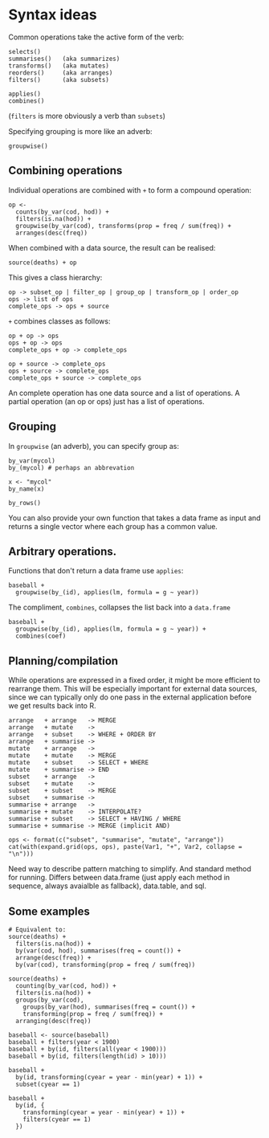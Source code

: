 # Syntax ideas

Common operations take the active form of the verb:

    selects()     
    summarises()   (aka summarizes)
    transforms()   (aka mutates)
    reorders()     (aka arranges)
    filters()      (aka subsets)

    applies()
    combines()

(`filters` is more obviously a verb than `subsets`)

Specifying grouping is more like an adverb:

    groupwise()

## Combining operations

Individual operations are combined with `+` to form a compound operation:

    op <- 
      counts(by_var(cod, hod)) +
      filters(is.na(hod)) +
      groupwise(by_var(cod), transforms(prop = freq / sum(freq)) +
      arranges(desc(freq))

When combined with a data source, the result can be realised:

    source(deaths) + op

This gives a class hierarchy:

    op -> subset_op | filter_op | group_op | transform_op | order_op
    ops -> list of ops
    complete_ops -> ops + source

`+` combines classes as follows:

    op + op -> ops
    ops + op -> ops
    complete_ops + op -> complete_ops

    op + source -> complete_ops
    ops + source -> complete_ops
    complete_ops + source -> complete_ops

An complete operation has one data source and a list of operations. A partial operation (an op or ops) just has a list of operations.

## Grouping

In `groupwise` (an adverb), you can specify group as:

    by_var(mycol)
    by_(mycol) # perhaps an abbrevation

    x <- "mycol"
    by_name(x)

    by_rows()

You can also provide your own function that takes a data frame as input and returns a single vector where each group has a common value.

## Arbitrary operations.

Functions that don't return a data frame use `applies`:

    baseball +
      groupwise(by_(id), applies(lm, formula = g ~ year))

The compliment, `combines`, collapses the list back into a `data.frame`

    baseball +
      groupwise(by_(id), applies(lm, formula = g ~ year)) +
      combines(coef)

## Planning/compilation

While operations are expressed in a fixed order, it might be more efficient to rearrange them.  This will be especially important for external data sources, since we can typically only do one pass in the external application before we get results back into R. 

    arrange   + arrange   -> MERGE
    arrange   + mutate    ->
    arrange   + subset    -> WHERE + ORDER BY
    arrange   + summarise -> 
    mutate    + arrange   ->
    mutate    + mutate    -> MERGE
    mutate    + subset    -> SELECT + WHERE
    mutate    + summarise -> END
    subset    + arrange   ->
    subset    + mutate    ->
    subset    + subset    -> MERGE
    subset    + summarise ->
    summarise + arrange   ->
    summarise + mutate    -> INTERPOLATE?
    summarise + subset    -> SELECT + HAVING / WHERE
    summarise + summarise -> MERGE (implicit AND)

    ops <- format(c("subset", "summarise", "mutate", "arrange"))
    cat(with(expand.grid(ops, ops), paste(Var1, "+", Var2, collapse = "\n")))

Need way to describe pattern matching to simplify. And standard method for running. Differs between data.frame (just apply each method in sequence, always avaialble as fallback), data.table, and sql.

## Some examples

    # Equivalent to:
    source(deaths) +
      filters(is.na(hod)) +
      by(var(cod, hod), summarises(freq = count()) +
      arrange(desc(freq)) +
      by(var(cod), transforming(prop = freq / sum(freq)) 

    source(deaths) +
      counting(by_var(cod, hod)) +
      filters(is.na(hod)) +
      groups(by_var(cod), 
        groups(by_var(hod), summarises(freq = count()) +
        transforming(prop = freq / sum(freq)) +
      arranging(desc(freq))

    baseball <- source(baseball)
    baseball + filters(year < 1900)
    baseball + by(id, filters(all(year < 1900)))
    baseball + by(id, filters(length(id) > 10)))

    baseball + 
      by(id, transforming(cyear = year - min(year) + 1)) +
      subset(cyear == 1)

    baseball + 
      by(id, {
        transforming(cyear = year - min(year) + 1)) + 
        filters(cyear == 1)
      })

